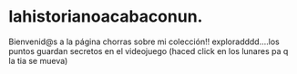 # lahistorianoacabaconun.
Bienvenid@s a la página chorras sobre mi colección!!
exploradddd....los puntos guardan secretos en el videojuego (haced click en los lunares pa q la tia se mueva)
